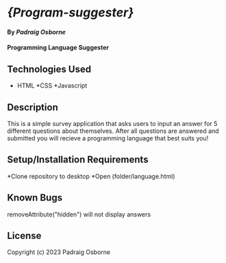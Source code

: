 # _{Program-suggester}_

#### By _**Padraig Osborne**_

#### Programming Language Suggester

## Technologies Used

* HTML
*CSS
*Javascript

## Description

This is a simple survey application that asks users to input an answer for 5 different questions about themselves. After all questions are answered and submitted you will recieve a programming language that best suits you!

## Setup/Installation Requirements

*Clone repository to desktop
*Open (folder/language.html)

## Known Bugs

removeAttribute("hidden") will not display answers

## License
Copyright (c) 2023 Padraig Osborne